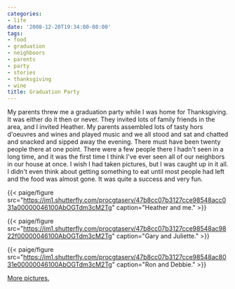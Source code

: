 ```yaml
---
categories:
- life
date: '2008-12-20T19:34:00-08:00'
tags:
- food
- graduation
- neighboors
- parents
- party
- stories
- thanksgiving
- wine
title: Graduation Party
---
```


My parents threw me a graduation party while I was home for Thanksgiving. It was either do it then or never. They invited lots of family friends in the area, and I invited Heather. My parents assembled lots of tasty hors d'oeuvres and wines and played music and we all stood and sat and chatted and snacked and sipped away the evening. There must have been twenty people there at one point. There were a few people there I hadn't seen in a long time, and it was the first time I think I've ever seen all of our neighbors in our house at once. I wish I had taken pictures, but I was caught up in it all. I didn't even think about getting something to eat until most people had left and the food was almost gone. It was quite a success and very fun.

{{< paige/figure src="https://im1.shutterfly.com/procgtaserv/47b8cc07b3127cce98548acc031a00000046100AbOGTdm3cM2Tg" caption="Heather and me." >}}

{{< paige/figure src="https://im1.shutterfly.com/procgtaserv/47b8cc07b3127cce98548ac9822f00000046100AbOGTdm3cM2Tg" caption="Gary and Juliette." >}}

{{< paige/figure src="https://im1.shutterfly.com/procgtaserv/47b8cc07b3127cce98548ac8031e00000046100AbOGTdm3cM2Tg" caption="Ron and Debbie." >}}

[More pictures.](https://faught.shutterfly.com/206)
